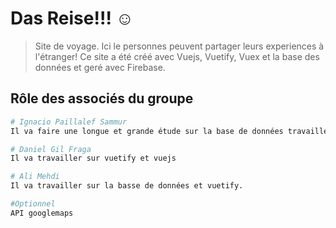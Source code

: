 # Das Reise!!!  ☺

> Site de voyage. Ici le personnes peuvent partager leurs experiences à l'étranger!
> Ce site a été créé avec Vuejs, Vuetify, Vuex et la base des données et geré avec Firebase.
## Rôle des associés du groupe

``` bash
# Ignacio Paillalef Sammur
Il va faire une longue et grande étude sur la base de données travaillée déjà sur son TM mais instauré à notre faveur, ce qui nous permettra de stocker sur FIREBASE en utilisant aussi vuex.

# Daniel Gil Fraga
Il va travailler sur vuetify et vuejs

# Ali Mehdi
Il va travailler sur la basse de données et vuetify.

#Optionnel
API googlemaps

```
